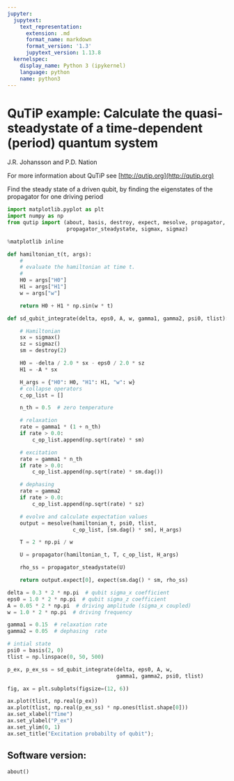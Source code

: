```yaml
---
jupyter:
  jupytext:
    text_representation:
      extension: .md
      format_name: markdown
      format_version: '1.3'
      jupytext_version: 1.13.8
  kernelspec:
    display_name: Python 3 (ipykernel)
    language: python
    name: python3
---
```


# QuTiP example: Calculate the quasi-steadystate of a time-dependent (period) quantum system


J.R. Johansson and P.D. Nation

For more information about QuTiP see [http://qutip.org](http://qutip.org)


Find the steady state of a driven qubit, by finding the eigenstates of the propagator for one driving period

```python
import matplotlib.pyplot as plt
import numpy as np
from qutip import (about, basis, destroy, expect, mesolve, propagator,
                   propagator_steadystate, sigmax, sigmaz)

%matplotlib inline
```

```python
def hamiltonian_t(t, args):
    #
    # evaluate the hamiltonian at time t.
    #
    H0 = args["H0"]
    H1 = args["H1"]
    w = args["w"]

    return H0 + H1 * np.sin(w * t)
```

```python
def sd_qubit_integrate(delta, eps0, A, w, gamma1, gamma2, psi0, tlist):

    # Hamiltonian
    sx = sigmax()
    sz = sigmaz()
    sm = destroy(2)

    H0 = -delta / 2.0 * sx - eps0 / 2.0 * sz
    H1 = -A * sx

    H_args = {"H0": H0, "H1": H1, "w": w}
    # collapse operators
    c_op_list = []

    n_th = 0.5  # zero temperature

    # relaxation
    rate = gamma1 * (1 + n_th)
    if rate > 0.0:
        c_op_list.append(np.sqrt(rate) * sm)

    # excitation
    rate = gamma1 * n_th
    if rate > 0.0:
        c_op_list.append(np.sqrt(rate) * sm.dag())

    # dephasing
    rate = gamma2
    if rate > 0.0:
        c_op_list.append(np.sqrt(rate) * sz)

    # evolve and calculate expectation values
    output = mesolve(hamiltonian_t, psi0, tlist,
                     c_op_list, [sm.dag() * sm], H_args)

    T = 2 * np.pi / w

    U = propagator(hamiltonian_t, T, c_op_list, H_args)

    rho_ss = propagator_steadystate(U)

    return output.expect[0], expect(sm.dag() * sm, rho_ss)
```

```python
delta = 0.3 * 2 * np.pi  # qubit sigma_x coefficient
eps0 = 1.0 * 2 * np.pi  # qubit sigma_z coefficient
A = 0.05 * 2 * np.pi  # driving amplitude (sigma_x coupled)
w = 1.0 * 2 * np.pi  # driving frequency

gamma1 = 0.15  # relaxation rate
gamma2 = 0.05  # dephasing  rate

# intial state
psi0 = basis(2, 0)
tlist = np.linspace(0, 50, 500)
```

```python
p_ex, p_ex_ss = sd_qubit_integrate(delta, eps0, A, w,
                                   gamma1, gamma2, psi0, tlist)
```

```python
fig, ax = plt.subplots(figsize=(12, 6))

ax.plot(tlist, np.real(p_ex))
ax.plot(tlist, np.real(p_ex_ss) * np.ones(tlist.shape[0]))
ax.set_xlabel("Time")
ax.set_ylabel("P_ex")
ax.set_ylim(0, 1)
ax.set_title("Excitation probabilty of qubit");
```

## Software version:

```python
about()
```
